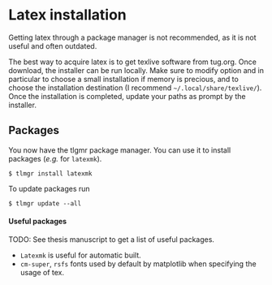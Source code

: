 # Latex installation

Getting latex through a package manager is not recommended, as it is not useful and often outdated.

The best way to acquire latex is to get texlive software from tug.org.
Once download, the installer can be run locally.
Make sure to modify option and in particular to choose a small installation if memory is precious, and to choose the installation destination (I recommend `~/.local/share/texlive/`).
Once the installation is completed, update your paths as prompt by the installer.

## Packages
You now have the tlgmr package manager.
You can use it to install packages (*e.g.* for `latexmk`).
```shell
$ tlmgr install latexmk
```
To update packages run
```shell
$ tlmgr update --all
```

#### Useful packages
TODO: See thesis manuscript to get a list of useful packages.
- `Latexmk` is useful for automatic built.
- `cm-super`, `rsfs` fonts used by default by matplotlib when specifying the usage of tex.


